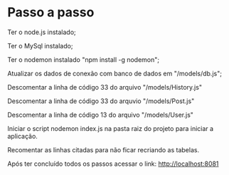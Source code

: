 <h1> Passo a passo </h1>

<p>Ter o node.js instalado;</p>
<p>Ter o MySql instalado;</p>
<p>Ter o nodemon instalado "npm install -g nodemon";</p>

<p>Atualizar os dados de conexão com banco de dados em "/models/db.js";</p>

<p>Descomentar a linha de código 33 do arquivo "/models/History.js"</p>
<p>Descomentar a linha de código 33 do arquvio "/models/Post.js"</p>
<p>Descomentar a linha de código 13 do arquivo "/models/User.js"</p>
<p>Iniciar o script nodemon index.js na pasta raiz do projeto para iniciar a aplicação.</p>
<p>Recomentar as linhas citadas para não ficar recriando as tabelas.</p>

<p>Após ter concluído todos os passos acessar o link: <a href="http://localhost:8081" target="__blank"> http://localhost:8081 </a></p>
